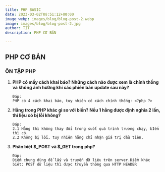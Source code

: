 ```yaml
---
title: PHP BASIC
date: 2023-03-02T08:51:12+00:00
image_webp: images/blog/blog-post-2.webp
image: images/blog/blog-post-2.jpg
author: TÍT
description: PHP CƠ BẢN

---
```

## **PHP CƠ BẢN**

### **ÔN TẬP PHP**

1. **PHP có mấy cách khai báo? Những cách nào được xem là chính thống và không ảnh hưởng khi các phiên bản update sau này?**

       Đáp:
       PHP có 4 cách khai báo, tuy nhiên có cách chính thống: <?php ?>
2. **Hằng trong PHP khác gì so với biến? Nếu 1 hằng được định nghĩa 2 lần, thì liệu có bị lỗi không?**

       Đáp:
       2.1 Hằng thì không thay đổi trong suốt quá trình trương chạy, bIến thì có.
       2.2 Không bị lỗi, tuy nhiên hằng chỉ nhận giá trị đầu tiên.
3. **Phân biệt $_POST và $_GET trong php?**

       Đáp: 
       Điểm chung dùng để lấy và truyền dữ liệu trên server.Điểm khác biêt: POST dữ liệu thì được truyền thông qua HTTP HEADER